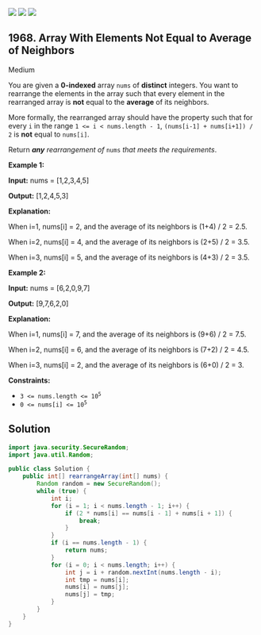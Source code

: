 [![](https://img.shields.io/github/stars/javadev/LeetCode-in-Java?label=Stars&style=flat-square)](https://github.com/javadev/LeetCode-in-Java)
[![](https://img.shields.io/github/forks/javadev/LeetCode-in-Java?label=Fork%20me%20on%20GitHub%20&style=flat-square)](https://github.com/javadev/LeetCode-in-Java/fork)
[![](https://img.shields.io/badge/-LeetCode%20in%20Kotlin-blue?style=flat-square)](https://github.com/javadev/LeetCode-in-Kotlin)

## 1968\. Array With Elements Not Equal to Average of Neighbors

Medium

You are given a **0-indexed** array `nums` of **distinct** integers. You want to rearrange the elements in the array such that every element in the rearranged array is **not** equal to the **average** of its neighbors.

More formally, the rearranged array should have the property such that for every `i` in the range `1 <= i < nums.length - 1`, `(nums[i-1] + nums[i+1]) / 2` is **not** equal to `nums[i]`.

Return _**any** rearrangement of_ `nums` _that meets the requirements_.

**Example 1:**

**Input:** nums = [1,2,3,4,5]

**Output:** [1,2,4,5,3]

**Explanation:** 

When i=1, nums[i] = 2, and the average of its neighbors is (1+4) / 2 = 2.5. 

When i=2, nums[i] = 4, and the average of its neighbors is (2+5) / 2 = 3.5.

When i=3, nums[i] = 5, and the average of its neighbors is (4+3) / 2 = 3.5.

**Example 2:**

**Input:** nums = [6,2,0,9,7]

**Output:** [9,7,6,2,0]

**Explanation:** 

When i=1, nums[i] = 7, and the average of its neighbors is (9+6) / 2 = 7.5. 

When i=2, nums[i] = 6, and the average of its neighbors is (7+2) / 2 = 4.5. 

When i=3, nums[i] = 2, and the average of its neighbors is (6+0) / 2 = 3.

**Constraints:**

*   <code>3 <= nums.length <= 10<sup>5</sup></code>
*   <code>0 <= nums[i] <= 10<sup>5</sup></code>

## Solution

```java
import java.security.SecureRandom;
import java.util.Random;

public class Solution {
    public int[] rearrangeArray(int[] nums) {
        Random random = new SecureRandom();
        while (true) {
            int i;
            for (i = 1; i < nums.length - 1; i++) {
                if (2 * nums[i] == nums[i - 1] + nums[i + 1]) {
                    break;
                }
            }
            if (i == nums.length - 1) {
                return nums;
            }
            for (i = 0; i < nums.length; i++) {
                int j = i + random.nextInt(nums.length - i);
                int tmp = nums[i];
                nums[i] = nums[j];
                nums[j] = tmp;
            }
        }
    }
}
```